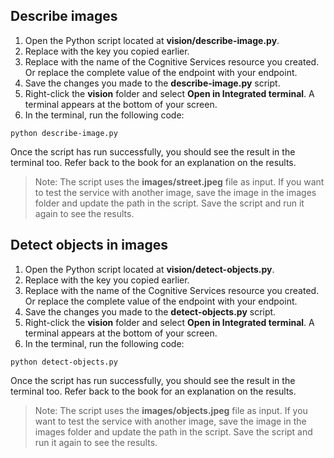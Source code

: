 ## Describe images

1. Open the Python script located at **vision/describe-image.py**.
2. Replace <your-subscription-key> with the key you copied earlier.
3. Replace <your-cognitive-service> with the name of the Cognitive Services resource you created. Or replace the complete value of the endpoint with your endpoint.
4. Save the changes you made to the **describe-image.py** script.
5. Right-click the **vision** folder and select **Open in Integrated terminal**. A terminal appears at the bottom of your screen.
6. In the terminal, run the following code:

```
python describe-image.py
```

Once the script has run successfully, you should see the result in the terminal too. Refer back to the book for an explanation on the results.

> Note: The script uses the **images/street.jpeg** file as input. If you want to test the service with another image, save the image in the images folder and update the path in the script. Save the script and run it again to see the results.

## Detect objects in images

1. Open the Python script located at **vision/detect-objects.py**.
2. Replace <your-subscription-key> with the key you copied earlier.
3. Replace <your-cognitive-service> with the name of the Cognitive Services resource you created. Or replace the complete value of the endpoint with your endpoint.
4. Save the changes you made to the **detect-objects.py** script.
5. Right-click the **vision** folder and select **Open in Integrated terminal**. A terminal appears at the bottom of your screen.
6. In the terminal, run the following code:

```
python detect-objects.py
```

Once the script has run successfully, you should see the result in the terminal too. Refer back to the book for an explanation on the results.

> Note: The script uses the **images/objects.jpeg** file as input. If you want to test the service with another image, save the image in the images folder and update the path in the script. Save the script and run it again to see the results.
